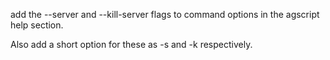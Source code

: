 add the --server and --kill-server flags to command options in the agscript help section.

Also add a short option for these as -s and -k respectively.